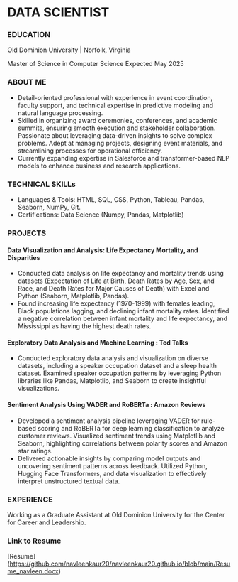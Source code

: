 
# DATA SCIENTIST

### EDUCATION
<p> Old Dominion University | Norfolk, Virginia </p>
<p> Master of Science in Computer Science 		  Expected May 2025 </p>

### ABOUT ME
- Detail-oriented professional with experience in event coordination, faculty support, and technical expertise in predictive modeling and natural language processing.
- Skilled in organizing award ceremonies, conferences, and academic summits, ensuring smooth execution and stakeholder collaboration. Passionate about leveraging data-driven insights to solve complex problems. Adept at managing projects, designing event materials, and streamlining processes for operational efficiency.
- Currently expanding expertise in Salesforce and transformer-based NLP models to enhance business and research applications.

###  TECHNICAL SKILLs
<ul>
  <li>  Languages & Tools: HTML, SQL, CSS, Python, Tableau, Pandas, Seaborn,  NumPy, Git.</li>
  <li>  Certifications: Data Science (Numpy, Pandas, Matplotlib)</li>
</ul>

### PROJECTS
#### Data Visualization and Analysis: Life Expectancy Mortality, and Disparities
 - Conducted data analysis on life expectancy and mortality trends using datasets (Expectation of Life at Birth, Death Rates by Age, Sex, and Race, and Death Rates for Major Causes of Death) with Excel and Python (Seaborn, Matplotlib, Pandas). 
- Found increasing life expectancy (1970-1999) with females leading, Black populations lagging, and declining infant mortality rates. Identified a negative correlation between infant mortality and life expectancy, and Mississippi as having the highest death rates.

#### Exploratory Data Analysis and Machine Learning : Ted Talks
- Conducted exploratory data analysis and visualization on diverse datasets, including a speaker occupation dataset and a sleep health dataset.
Examined speaker occupation patterns by leveraging Python libraries like Pandas, Matplotlib, and Seaborn to create insightful visualizations. 

#### Sentiment Analysis Using VADER and RoBERTa : Amazon Reviews
- Developed a sentiment analysis pipeline leveraging VADER for rule-based scoring and RoBERTa for deep learning classification to analyze customer reviews. 
Visualized sentiment trends using Matplotlib and Seaborn, highlighting correlations between polarity scores and Amazon star ratings.
- Delivered actionable insights by comparing model outputs and uncovering sentiment patterns across feedback. Utilized Python, Hugging Face Transformers, and data visualization to effectively interpret unstructured textual data.

### EXPERIENCE
Working as a Graduate Assistant at Old Dominion University for the Center for Career and Leadership. 
### Link to Resume
[Resume] (https://github.com/navleenkaur20/navleenkaur20.github.io/blob/main/Resume_navleen.docx)
